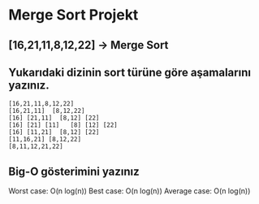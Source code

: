 # Merge Sort Projekt

## [16,21,11,8,12,22] -> Merge Sort 
## Yukarıdaki dizinin sort türüne göre aşamalarını yazınız.

```
[16,21,11,8,12,22]
[16,21,11]  [8,12,22]
[16] [21,11]  [8,12] [22]
[16] [21] [11]   [8] [12] [22]
[16] [11,21]  [8,12] [22]
[11,16,21] [8,12,22]
[8,11,12,21,22]
```

## Big-O gösterimini yazınız

Worst case: O(n log(n))
Best case: O(n log(n))
Average case: O(n log(n))

```